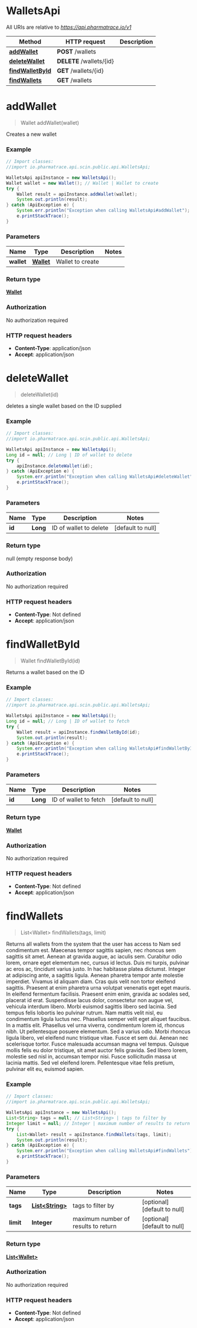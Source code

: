 # WalletsApi

All URIs are relative to *https://api.pharmatrace.io/v1*

Method | HTTP request | Description
------------- | ------------- | -------------
[**addWallet**](WalletsApi.md#addWallet) | **POST** /wallets | 
[**deleteWallet**](WalletsApi.md#deleteWallet) | **DELETE** /wallets/{id} | 
[**findWalletById**](WalletsApi.md#findWalletById) | **GET** /wallets/{id} | 
[**findWallets**](WalletsApi.md#findWallets) | **GET** /wallets | 


<a name="addWallet"></a>
# **addWallet**
> Wallet addWallet(wallet)



Creates a new wallet

### Example
```java
// Import classes:
//import io.pharmatrace.api.scin.public.api.WalletsApi;

WalletsApi apiInstance = new WalletsApi();
Wallet wallet = new Wallet(); // Wallet | Wallet to create
try {
    Wallet result = apiInstance.addWallet(wallet);
    System.out.println(result);
} catch (ApiException e) {
    System.err.println("Exception when calling WalletsApi#addWallet");
    e.printStackTrace();
}
```

### Parameters

Name | Type | Description  | Notes
------------- | ------------- | ------------- | -------------
 **wallet** | [**Wallet**](Wallet.md)| Wallet to create |

### Return type

[**Wallet**](Wallet.md)

### Authorization

No authorization required

### HTTP request headers

 - **Content-Type**: application/json
 - **Accept**: application/json

<a name="deleteWallet"></a>
# **deleteWallet**
> deleteWallet(id)



deletes a single wallet based on the ID supplied

### Example
```java
// Import classes:
//import io.pharmatrace.api.scin.public.api.WalletsApi;

WalletsApi apiInstance = new WalletsApi();
Long id = null; // Long | ID of wallet to delete
try {
    apiInstance.deleteWallet(id);
} catch (ApiException e) {
    System.err.println("Exception when calling WalletsApi#deleteWallet");
    e.printStackTrace();
}
```

### Parameters

Name | Type | Description  | Notes
------------- | ------------- | ------------- | -------------
 **id** | **Long**| ID of wallet to delete | [default to null]

### Return type

null (empty response body)

### Authorization

No authorization required

### HTTP request headers

 - **Content-Type**: Not defined
 - **Accept**: application/json

<a name="findWalletById"></a>
# **findWalletById**
> Wallet findWalletById(id)



Returns a wallet based on the ID

### Example
```java
// Import classes:
//import io.pharmatrace.api.scin.public.api.WalletsApi;

WalletsApi apiInstance = new WalletsApi();
Long id = null; // Long | ID of wallet to fetch
try {
    Wallet result = apiInstance.findWalletById(id);
    System.out.println(result);
} catch (ApiException e) {
    System.err.println("Exception when calling WalletsApi#findWalletById");
    e.printStackTrace();
}
```

### Parameters

Name | Type | Description  | Notes
------------- | ------------- | ------------- | -------------
 **id** | **Long**| ID of wallet to fetch | [default to null]

### Return type

[**Wallet**](Wallet.md)

### Authorization

No authorization required

### HTTP request headers

 - **Content-Type**: Not defined
 - **Accept**: application/json

<a name="findWallets"></a>
# **findWallets**
> List&lt;Wallet&gt; findWallets(tags, limit)



Returns all wallets from the system that the user has access to Nam sed condimentum est. Maecenas tempor sagittis sapien, nec rhoncus sem sagittis sit amet. Aenean at gravida augue, ac iaculis sem. Curabitur odio lorem, ornare eget elementum nec, cursus id lectus. Duis mi turpis, pulvinar ac eros ac, tincidunt varius justo. In hac habitasse platea dictumst. Integer at adipiscing ante, a sagittis ligula. Aenean pharetra tempor ante molestie imperdiet. Vivamus id aliquam diam. Cras quis velit non tortor eleifend sagittis. Praesent at enim pharetra urna volutpat venenatis eget eget mauris. In eleifend fermentum facilisis. Praesent enim enim, gravida ac sodales sed, placerat id erat. Suspendisse lacus dolor, consectetur non augue vel, vehicula interdum libero. Morbi euismod sagittis libero sed lacinia.  Sed tempus felis lobortis leo pulvinar rutrum. Nam mattis velit nisl, eu condimentum ligula luctus nec. Phasellus semper velit eget aliquet faucibus. In a mattis elit. Phasellus vel urna viverra, condimentum lorem id, rhoncus nibh. Ut pellentesque posuere elementum. Sed a varius odio. Morbi rhoncus ligula libero, vel eleifend nunc tristique vitae. Fusce et sem dui. Aenean nec scelerisque tortor. Fusce malesuada accumsan magna vel tempus. Quisque mollis felis eu dolor tristique, sit amet auctor felis gravida. Sed libero lorem, molestie sed nisl in, accumsan tempor nisi. Fusce sollicitudin massa ut lacinia mattis. Sed vel eleifend lorem. Pellentesque vitae felis pretium, pulvinar elit eu, euismod sapien. 

### Example
```java
// Import classes:
//import io.pharmatrace.api.scin.public.api.WalletsApi;

WalletsApi apiInstance = new WalletsApi();
List<String> tags = null; // List<String> | tags to filter by
Integer limit = null; // Integer | maximum number of results to return
try {
    List<Wallet> result = apiInstance.findWallets(tags, limit);
    System.out.println(result);
} catch (ApiException e) {
    System.err.println("Exception when calling WalletsApi#findWallets");
    e.printStackTrace();
}
```

### Parameters

Name | Type | Description  | Notes
------------- | ------------- | ------------- | -------------
 **tags** | [**List&lt;String&gt;**](String.md)| tags to filter by | [optional] [default to null]
 **limit** | **Integer**| maximum number of results to return | [optional] [default to null]

### Return type

[**List&lt;Wallet&gt;**](Wallet.md)

### Authorization

No authorization required

### HTTP request headers

 - **Content-Type**: Not defined
 - **Accept**: application/json

